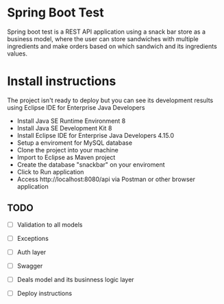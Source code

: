 # Spring Boot Test

Spring boot test is a REST API application using a snack bar store as a business model, where the user can store sandwiches with multiple ingredients and make orders based on which sandwich and its ingredients values.

# Install instructions
The project isn't ready to deploy but you can see its development results using Eclipse IDE for Enterprise Java Developers
 
- Install Java SE Runtime Environment 8
- Install Java SE Development Kit 8 
- Install Eclipse IDE for Enterprise Java Developers 4.15.0
- Setup a enviroment for MySQL database
- Clone the project into your machine
- Import to Eclipse as Maven project
- Create the database "snackbar" on your enviroment
- Click to Run application
- Access http://localhost:8080/api via Postman or other browser application

## TODO

 - [ ] Validation to all models
 - [ ] Exceptions
 - [ ] Auth layer
 - [ ] Swagger 
 - [ ] Deals model and its businness logic layer
 - [ ] Deploy instructions

